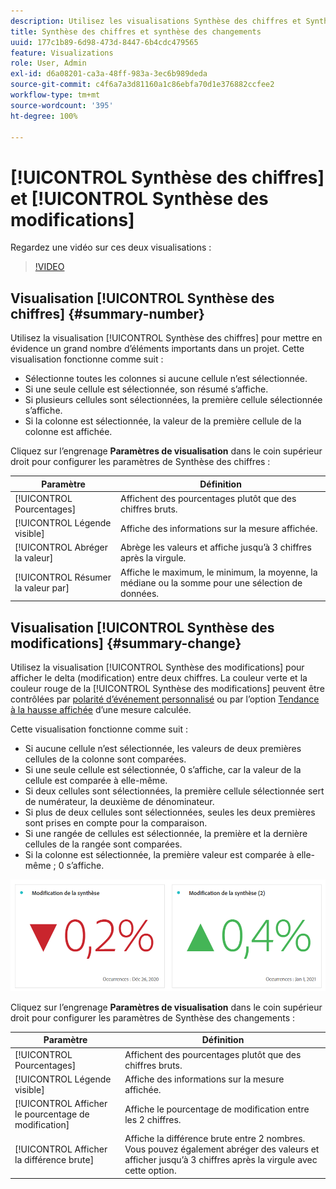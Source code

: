 ```yaml
---
description: Utilisez les visualisations Synthèse des chiffres et Synthèse des changements pour afficher des points de données importants dans un projet.
title: Synthèse des chiffres et synthèse des changements
uuid: 177c1b89-6d98-473d-8447-6b4cdc479565
feature: Visualizations
role: User, Admin
exl-id: d6a08201-ca3a-48ff-983a-3ec6b989deda
source-git-commit: c4f6a7a3d81160a1c86ebfa70d1e376882ccfee2
workflow-type: tm+mt
source-wordcount: '395'
ht-degree: 100%

---
```


# [!UICONTROL Synthèse des chiffres] et [!UICONTROL Synthèse des modifications]

Regardez une vidéo sur ces deux visualisations :

>[!VIDEO](https://video.tv.adobe.com/v/335564/?quality=12)

## Visualisation [!UICONTROL Synthèse des chiffres] {#summary-number}

Utilisez la visualisation [!UICONTROL Synthèse des chiffres] pour mettre en évidence un grand nombre d’éléments importants dans un projet. Cette visualisation fonctionne comme suit :

* Sélectionne toutes les colonnes si aucune cellule n’est sélectionnée.
* Si une seule cellule est sélectionnée, son résumé s’affiche.
* Si plusieurs cellules sont sélectionnées, la première cellule sélectionnée s’affiche.
* Si la colonne est sélectionnée, la valeur de la première cellule de la colonne est affichée.

Cliquez sur l’engrenage **Paramètres de visualisation** dans le coin supérieur droit pour configurer les paramètres de Synthèse des chiffres :

| Paramètre | Définition |
|--- |--- |
| [!UICONTROL Pourcentages] | Affichent des pourcentages plutôt que des chiffres bruts. |
| [!UICONTROL Légende visible] | Affiche des informations sur la mesure affichée. |
| [!UICONTROL Abréger la valeur] | Abrège les valeurs et affiche jusqu’à 3 chiffres après la virgule. |
| [!UICONTROL Résumer la valeur par] | Affiche le maximum, le minimum, la moyenne, la médiane ou la somme pour une sélection de données. |

## Visualisation [!UICONTROL Synthèse des modifications] {#summary-change}

Utilisez la visualisation [!UICONTROL Synthèse des modifications] pour afficher le delta (modification) entre deux chiffres. La couleur verte et la couleur rouge de la [!UICONTROL Synthèse des modifications] peuvent être contrôlées par [polarité d’événement personnalisé](https://experienceleague.adobe.com/docs/analytics/admin/admin-tools/success-events/success-event.html?lang=fr) ou par l’option [Tendance à la hausse affichée](https://experienceleague.adobe.com/docs/analytics/components/calculated-metrics/calcmetric-workflow/cm-build-metrics.html?lang=fr) dʼune mesure calculée.

Cette visualisation fonctionne comme suit :

* Si aucune cellule n’est sélectionnée, les valeurs de deux premières cellules de la colonne sont comparées.
* Si une seule cellule est sélectionnée, 0 s’affiche, car la valeur de la cellule est comparée à elle-même.
* Si deux cellules sont sélectionnées, la première cellule sélectionnée sert de numérateur, la deuxième de dénominateur.
* Si plus de deux cellules sont sélectionnées, seules les deux premières sont prises en compte pour la comparaison.
* Si une rangée de cellules est sélectionnée, la première et la dernière cellules de la rangée sont comparées.
* Si la colonne est sélectionnée, la première valeur est comparée à elle-même ; 0 s’affiche.


![](assets/summary-change.png)


Cliquez sur l’engrenage **Paramètres de visualisation** dans le coin supérieur droit pour configurer les paramètres de Synthèse des changements :

| Paramètre | Définition |
| --- | --- |
| [!UICONTROL Pourcentages] | Affichent des pourcentages plutôt que des chiffres bruts. |
| [!UICONTROL Légende visible] | Affiche des informations sur la mesure affichée. |
| [!UICONTROL Afficher le pourcentage de modification] | Affiche le pourcentage de modification entre les 2 chiffres. |
| [!UICONTROL Afficher la différence brute] | Affiche la différence brute entre 2 nombres. Vous pouvez également abréger des valeurs et afficher jusqu’à 3 chiffres après la virgule avec cette option. |
